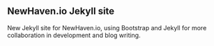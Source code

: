 ## NewHaven.io Jekyll site

New Jekyll site for NewHaven.io, using Bootstrap and Jekyll for more collaboration in development and blog writing.